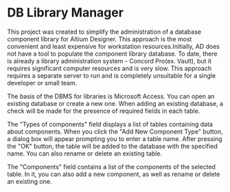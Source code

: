 # DB Library Manager

This project was created to simplify the administration of a database component library for Altium Designer. This approach is the most convenient and least expensive for workstation resources.Initially, AD does not have a tool to populate the component library database. To date, there is already a library administration system - Concord Pro(ex. Vault), but it requires significant computer resources and is very slow. This approach requires a separate server to run and is completely unsuitable for a single developer or small team.

The basis of the DBMS for libraries is Microsoft Access. You can open an existing database or create a new one. When adding an existing database, a check will be made for the presence of required fields in each table.

The "Types of components" field displays a list of tables containing data about components. When you click the "Add New Component Type" button, a dialog box will appear prompting you to enter a table name. After pressing the "OK" button, the table will be added to the database with the specified name. You can also rename or delete an existing table.

The "Components" field contains a list of the components of the selected table. In it, you can also add a new component, as well as rename or delete an existing one.
